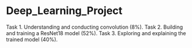 # Deep_Learning_Project
Task 1. Understanding and conducting convolution (8%).
Task 2. Building and training a ResNet18 model (52%).
Task 3. Exploring and explaining the trained model (40%).
